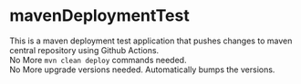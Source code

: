 # mavenDeploymentTest

This is a maven deployment test application that pushes changes to maven central repository using Github Actions. <br>
No More `mvn clean deploy` commands needed. <br>
No More upgrade versions needed. Automatically bumps the versions.  
